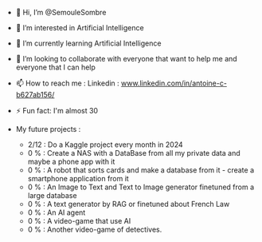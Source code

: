 - 👋 Hi, I’m @SemouleSombre
- 👀 I’m interested in Artificial Intelligence
- 🌱 I’m currently learning Artificial Intelligence
- 💞️ I’m looking to collaborate with everyone that want to help me and everyone that I can help
- 📫 How to reach me : Linkedin : www.linkedin.com/in/antoine-c-b627ab156/
- ⚡ Fun fact: I'm almost 30

- My future projects :
	- 2/12 : Do a Kaggle project every month in 2024
  	- 0 % : Create a NAS with a DataBase from all my private data and maybe a phone app with it
	- 0 % : A robot that sorts cards and make a database from it - create a smartphone application from it 
	- 0 % : An Image to Text and Text to Image generator finetuned from a large database
   	- 0 % : A text generator by RAG or finetuned about French Law
	- 0 % : An AI agent
	- 0 % : A video-game that use AI
	- 0 % : Another video-game of detectives.

<!---
SemouleSombre/SemouleSombre is a ✨ special ✨ repository because its `README.md` (this file) appears on your GitHub profile.
You can click the Preview link to take a look at your changes.
--->
